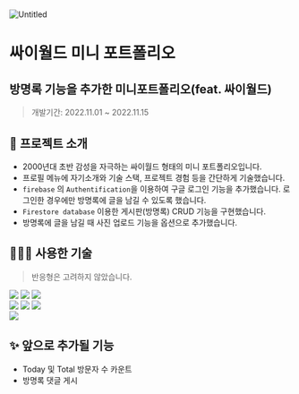 # 
![Untitled](https://s3-us-west-2.amazonaws.com/secure.notion-static.com/7d00aaa9-eacd-4292-9033-9cfb91ea681e/Untitled.png)

# 싸이월드 미니 포트폴리오

## 방명록 기능을 추가한 미니포트폴리오(feat. 싸이월드)

> 개발기간: 2022.11.01 ~ 2022.11.15
> 



## 🥑 프로젝트 소개

- 2000년대 초반 감성을 자극하는 싸이월드 형태의 미니 포트폴리오입니다.
- 프로필 메뉴에 자기소개와 기술 스택, 프로젝트 경험 등을 간단하게 기술했습니다.
- `firebase` 의 `Authentification`을 이용하여 구글 로그인 기능을 추가했습니다. 로그인한 경우에만 방명록에 글을 남길 수 있도록 했습니다.
- `Firestore database` 이용한 게시판(방명록) CRUD 기능을 구현했습니다.
- 방명록에 글을 남길 때 사진 업로드 기능을 옵션으로 추가했습니다.



## 👩🏻‍💻 사용한 기술
> 반응형은 고려하지 않았습니다.
>
<img src="https://img.shields.io/badge/mac os-000000?style=for-the-badge&logo=macos&logoColor=white"> <img src="https://img.shields.io/badge/google chrome-4285F4?style=for-the-badge&logo=google%20chrome&logoColor=white"> <img src="https://img.shields.io/badge/visual studio code-007ACC?style=for-the-badge&logo=visual studio code&logoColor=white"></br>
<img src="https://img.shields.io/badge/react-61DAFB?style=for-the-badge&logo=react&logoColor=white"> <img src="https://img.shields.io/badge/styled components-DB7093?style=for-the-badge&logo=styled-components&logoColor=white"/> <img src="https://img.shields.io/badge/firebase-FFCA28?style=for-the-badge&logo=firebase&logoColor=white"></br>
<img src="https://img.shields.io/badge/vercel-000000?style=for-the-badge&logo=vercel&logoColor=white">


## ✨ 앞으로 추가될 기능
- Today 및 Total 방문자 수 카운트 
- 방명록 댓글 게시
